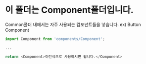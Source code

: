 # 이 폴더는 Component폴더입니다.

Common폴더 내에서는 자주 사용되는 컴포넌트들을 넣습니다.
ex) Button Component

```typescript
import Component from 'components/Component';

...

return <Component>이런식으로 사용하시면 됩니다.</Component>
```
